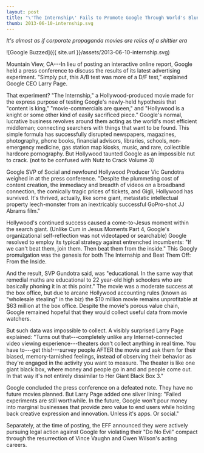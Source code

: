 ```yaml
---
layout: post
title: "\'The Internship\' Fails to Promote Google Through World's Bluntest Advertising Medium"
thumb: 2013-06-10-internship.svg
---
```


*It's almost as if corporate propaganda movies are relics of a shittier era*

![Google Buzzed]({{ site.url }}/assets/2013-06-10-internship.svg)

Mountain View, CA---In lieu of posting an interactive online report, Google held a press conference to discuss the results of its latest advertising experiment. "Simply put, this A/B test was more of a D/F test," explained Google CEO Larry Page.

That experiment? "The Internship," a Hollywood-produced movie made for the express purpose of testing Google's newly-held hypothesis that "content is king," "movie-commercials are queen," and "Hollywood is a knight or some other kind of easily sacrificed piece." Google's normal, lucrative business revolves around them acting as the world's most efficient middleman; connecting searchers with things that want to be found. This simple formula has successfully disrupted newspapers, magazines, photography, phone books, financial advisors, libraries, schools, non-emergency medicine, gas station map kiosks, music, and rare, collectible hardcore pornography. But Hollywood taunted Google as an impossible nut to crack. (not to be confused with Nutz to Crack Volume 3)

Google SVP of Social and newfound Hollywood Producer Vic Gundotra weighed in at the press conference. "Despite the plummeting cost of content creation, the immediacy and breadth of videos on a broadband connection, the comically tragic prices of tickets, and Gigli, Hollywood has survived. It's thrived, actually, like some giant, metastatic intellectual property leech-monster from an inextricably successful GoPro-shot JJ Abrams film."

Hollywood's continued success caused a come-to-Jesus moment within the search giant. (Unlike Cum in Jesus Moments Part 4, Google's organizational self-reflection was not videotaped or searchable) Google resolved to employ its typical strategy against entrenched incumbents: "If we can't beat them, join them. Then beat them from the inside." This Googly promulgation was the genesis for both The Internship and Beat Them Off: From the Inside.

And the result, SVP Gundotra said, was "educational. In the same way that remedial maths are educational to 22 year-old high schoolers who are basically phoning it in at this point." The movie was a moderate success at the box office, but due to arcane Hollywood accounting rules (known as "wholesale stealing" in the biz) the $10 million movie remains unprofitable at $63 million at the box office. Despite the movie's porous value chain, Google remained hopeful that they would collect useful data from movie watchers.

But such data was impossible to collect. A visibly surprised Larry Page explained: "Turns out that---completely unlike any Internet-connected video viewing experience---theaters don't collect anything in real time. You have to---get this!---survey people AFTER the movie and ask them for their biased, memory-tarnished feelings, instead of observing their behavior as they're engaged in the activity you want to measure. The theater is like one giant black box, where money and people go in and and people come out. In that way it's not entirely dissimilar to Her Giant Black Box 3."

Google concluded the press conference on a defeated note. They have no future movies planned. But Larry Page added one silver lining: "Failed experiments are still worthwhile. In the future, Google won't pour money into marginal businesses that provide zero value to end users while holding back creative expression and innovation. Unless it's apps. Or social."

Separately, at the time of posting, the EFF announced they were actively pursuing legal action against Google for violating their "Do No Evil" compact through the resurrection of Vince Vaughn and Owen Wilson's acting careers.
